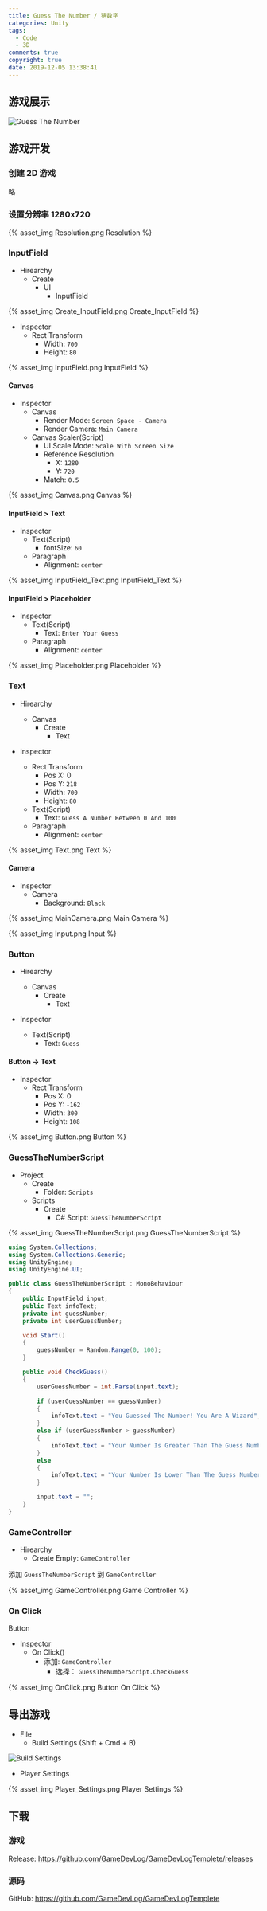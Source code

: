 ```yaml
---
title: Guess The Number / 猜数字
categories: Unity
tags:
  - Code
  - 3D
comments: true
copyright: true
date: 2019-12-05 13:38:41
---
```


## 游戏展示

![Guess The Number](https://raw.githubusercontent.com/GameDevLog/GameDevLogTemplete/master/ScreenShots/2.GuessTheNumber.gif)

<!--more-->

## 游戏开发

### 创建 2D 游戏

略

### 设置分辨率 1280x720

{% asset_img Resolution.png Resolution %}

### InputField

* Hirearchy
    * Create
        * UI
            * InputField

{% asset_img Create_InputField.png Create_InputField %}

* Inspector
    * Rect Transform
        * Width: `700`
        * Height: `80`

{% asset_img InputField.png InputField %}

#### Canvas

* Inspector
    * Canvas
        * Render Mode: `Screen Space - Camera`
        * Render Camera: `Main Camera`
    * Canvas Scaler(Script)
        * UI Scale Mode: `Scale With Screen Size`
        * Reference Resolution
            * X: `1280`
            * Y: `720`
        * Match: `0.5`

{% asset_img Canvas.png Canvas %}

#### InputField > Text

* Inspector
    * Text(Script)
        * fontSize: `60`
    * Paragraph
        * Alignment: `center`

{% asset_img InputField_Text.png InputField_Text %}

#### InputField > Placeholder

* Inspector
    * Text(Script)
        * Text: `Enter Your Guess`
    * Paragraph
        * Alignment: `center`

{% asset_img Placeholder.png Placeholder %}

### Text

* Hirearchy
    * Canvas
        * Create
            * Text

* Inspector
    * Rect Transform
        * Pos X: 0
        * Pos Y: `218 `
        * Width: `700`
        * Height: `80`
    * Text(Script)
        * Text: `Guess A Number Between 0 And 100`
    * Paragraph
        * Alignment: `center`

{% asset_img Text.png Text %}

#### Camera

* Inspector
    * Camera
        * Background: `Black`

{% asset_img MainCamera.png Main Camera %}

{% asset_img Input.png Input %}

### Button

* Hirearchy
    * Canvas
        * Create
            * Text

* Inspector
    * Text(Script)
        * Text: `Guess`

#### Button -> Text

* Inspector
    * Rect Transform
        * Pos X: 0
        * Pos Y: `-162 `
        * Width: `300`
        * Height: `108`

{% asset_img Button.png Button %}

### GuessTheNumberScript

* Project
    * Create 
        * Folder: `Scripts`
    * Scripts
        * Create
            * C# Script: `GuessTheNumberScript`

{% asset_img GuessTheNumberScript.png GuessTheNumberScript %}

```csharp
using System.Collections;
using System.Collections.Generic;
using UnityEngine;
using UnityEngine.UI;

public class GuessTheNumberScript : MonoBehaviour
{
    public InputField input;
    public Text infoText;
    private int guessNumber;
    private int userGuessNumber;

    void Start()
    {
        guessNumber = Random.Range(0, 100);
    }

    public void CheckGuess()
    {
        userGuessNumber = int.Parse(input.text);

        if (userGuessNumber == guessNumber)
        {
            infoText.text = "You Guessed The Number! You Are A Wizard";
        }
        else if (userGuessNumber > guessNumber)
        {
            infoText.text = "Your Number Is Greater Than The Guess Number";
        }
        else
        {
            infoText.text = "Your Number Is Lower Than The Guess Number";
        }

        input.text = "";
    }
}
```

### GameController

* Hirearchy
    * Create Empty: `GameController`

添加 `GuessTheNumberScript` 到 `GameController`

{% asset_img GameController.png Game Controller %}

### On Click

Button

* Inspector
    * On Click()
        * 添加: `GameController`
            * 选择： `GuessTheNumberScript.CheckGuess`

{% asset_img OnClick.png Button On Click %}

## 导出游戏

* File
    * Build Settings (Shift + Cmd + B)

![Build Settings](https://game.iosdevlog.com/2019/12/04/Bomber-Man/Build_Settings.png)

* Player Settings 

{% asset_img Player_Settings.png Player Settings %}

## 下载

### 游戏

Release: <https://github.com/GameDevLog/GameDevLogTemplete/releases>

### 源码

GitHub: <https://github.com/GameDevLog/GameDevLogTemplete>
